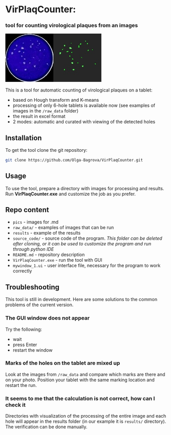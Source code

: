 # VirPlaqCounter: <h3> tool for counting virological plaques from an images </h3> 

<a href=""><img src="pics/intro_img.png" width="300" ></a>


This is a tool for automatic counting of virological plaques on a tablet:

* based on Hough transform and K-means
* processing of only 6-hole tablets is available now (see examples of images in the `/raw_data` folder)
* the result in excel format
* 2 modes: automatic and curated with viewing of the detected holes


## Installation

To get the tool clone the git repository:

```bash
git clone https://github.com/Olga-Bagrova/VirPlaqCounter.git
```


## Usage

To use the tool, prepare a directory with images for processing and results. Run **VirPlaqCounter.exe** and customize the job as you prefer.


## Repo content

* `pics` - images for .md
* `raw_data/` - examples of images that can be run 
* `results` - example of the results
* `source_code/` - source code of the program. *This folder can be deleted after cloning, or it can be used to customize the program and run through python IDE*
* `README.md` - repository description
* `VirPlaqCounter.exe` - run the tool with GUI
* `mywindow_1.ui` - user interface file, necessary for the program to work correctly


## Troubleshooting

This tool is still in development. Here are some solutions to the common problems of the current version.

### The GUI window does not appear

Try the following:
* wait
* press Enter
* restart the window

### Marks of the holes on the tablet are mixed up

Look at the images from `/raw_data` and compare which marks are there and on your photo. Position your tablet with the same marking location and restart the run.

### It seems to me that the calculation is not correct, how can I check it

Directories with visualization of the processing of the entire image and each hole will appear in the results folder (in our example it is `results/` directory). The verification can be done manually.
